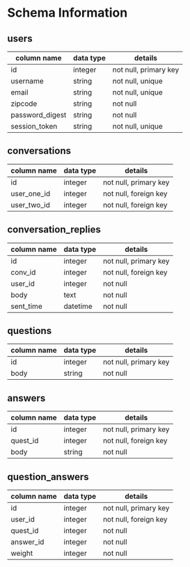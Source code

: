 # Schema Information

## users
column name     | data type | details
----------------|-----------|-----------------------
id              | integer   | not null, primary key
username        | string    | not null, unique
email           | string    | not null, unique
zipcode         | string    | not null
password_digest | string    | not null
session_token   | string    | not null, unique

## conversations
column name | data type | details
------------|-----------|-----------------------
id          | integer   | not null, primary key
user_one_id | integer   | not null, foreign key
user_two_id | integer   | not null, foreign key

## conversation_replies
column name | data type | details
------------|-----------|-----------------------
id          | integer   | not null, primary key
conv_id     | integer   | not null, foreign key
user_id     | integer   | not null
body        | text      | not null
sent_time   | datetime  | not null

## questions
column name | data type | details
------------|-----------|-----------------------
id          | integer   | not null, primary key
body        | string    | not null

## answers
column name | data type | details
------------|-----------|-----------------------
id          | integer   | not null, primary key
quest_id    | integer   | not null, foreign key
body        | string    | not null

## question_answers
column name | data type | details
------------|-----------|-----------------------
id          | integer   | not null, primary key
user_id     | integer   | not null, foreign key
quest_id    | integer   | not null
answer_id   | integer   | not null
weight      | integer   | not null
